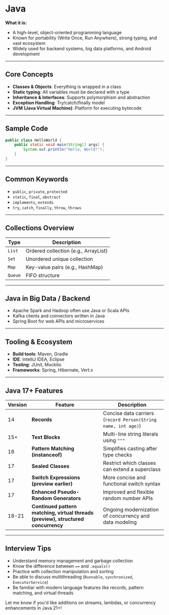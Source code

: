 # Java

**What it is:**
- A high-level, object-oriented programming language
- Known for portability (Write Once, Run Anywhere), strong typing, and vast ecosystem
- Widely used for backend systems, big data platforms, and Android development

---

## Core Concepts

- **Classes & Objects**: Everything is wrapped in a class
- **Static typing**: All variables must be declared with a type
- **Inheritance & Interfaces**: Supports polymorphism and abstraction
- **Exception Handling**: Try/catch/finally model
- **JVM (Java Virtual Machine)**: Platform for executing bytecode

---

## Sample Code
```java
public class HelloWorld {
    public static void main(String[] args) {
        System.out.println("Hello, World!");
    }
}
```

---

## Common Keywords
- `public`, `private`, `protected`
- `static`, `final`, `abstract`
- `implements`, `extends`
- `try`, `catch`, `finally`, `throw`, `throws`

---

## Collections Overview

| Type         | Description                        |
|--------------|------------------------------------|
| `List`       | Ordered collection (e.g., ArrayList) |
| `Set`        | Unordered unique collection         |
| `Map`        | Key-value pairs (e.g., HashMap)     |
| `Queue`      | FIFO structure                      |

---

## Java in Big Data / Backend
- Apache Spark and Hadoop often use Java or Scala APIs
- Kafka clients and connectors written in Java
- Spring Boot for web APIs and microservices

---

## Tooling & Ecosystem
- **Build tools**: Maven, Gradle
- **IDE**: IntelliJ IDEA, Eclipse
- **Testing**: JUnit, Mockito
- **Frameworks**: Spring, Hibernate, Vert.x

---

## Java 17+ Features

| Version | Feature                              | Description |
|---------|---------------------------------------|-------------|
| 14      | **Records**                           | Concise data carriers (`record Person(String name, int age)`) |
| 15+     | **Text Blocks**                       | Multi-line string literals using `"""` |
| 16      | **Pattern Matching (instanceof)**     | Simplifies casting after type checks |
| 17      | **Sealed Classes**                    | Restrict which classes can extend a superclass |
| 17      | **Switch Expressions (preview earlier)** | More concise and functional switch syntax |
| 17      | **Enhanced Pseudo-Random Generators** | Improved and flexible random number APIs |
| 18-21   | **Continued pattern matching, virtual threads (preview), structured concurrency** | Ongoing modernization of concurrency and data modeling |

---

## Interview Tips
- Understand memory management and garbage collection
- Know the difference between `==` and `.equals()`
- Practice with collection manipulation and sorting
- Be able to discuss multithreading (`Runnable`, `synchronized`, `ExecutorService`)
- Be familiar with modern language features like records, pattern matching, and virtual threads

Let me know if you'd like additions on streams, lambdas, or concurrency enhancements in Java 21+!

